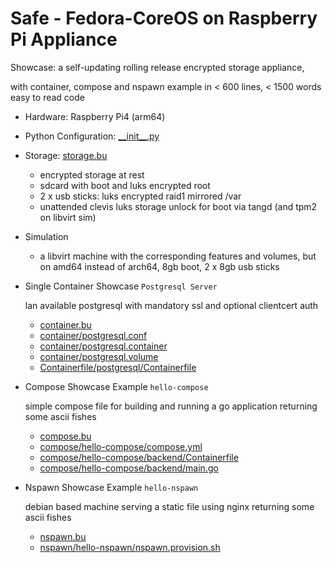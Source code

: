 # Safe - Fedora-CoreOS on Raspberry Pi Appliance

Showcase: a self-updating rolling release encrypted storage appliance,

with container, compose and nspawn example in < 600 lines, < 1500 words easy to read code

- Hardware: Raspberry Pi4 (arm64)

- Python Configuration: [_\_init__.py](__init__.py)

- Storage: [storage.bu](storage.bu)
    - encrypted storage at rest
    - sdcard with boot and luks encrypted root
    - 2 x usb sticks: luks encrypted raid1 mirrored /var
    - unattended clevis luks storage unlock for boot via tangd (and tpm2 on libvirt sim)


- Simulation
    - a libvirt machine with the corresponding features and volumes,
        but on amd64 instead of arch64, 8gb boot, 2 x 8gb usb sticks

- Single Container Showcase `Postgresql Server`

    lan available postgresql with mandatory ssl and optional clientcert auth

    - [container.bu](container.bu)
    - [container/postgresql.conf](container/postgresql.conf)
    - [container/postgresql.container](container/postgresql.container)
    - [container/postgresql.volume](container/postgresql.volume)
    - [Containerfile/postgresql/Containerfile](Containerfile/postgresql/Containerfile)

- Compose Showcase Example `hello-compose`

    simple compose file for building and running a go application returning some ascii fishes

    - [compose.bu](compose.bu)
    - [compose/hello-compose/compose.yml](compose/hello-compose/compose.yml)
    - [compose/hello-compose/backend/Containerfile](compose/hello-compose/backend/Containerfile)
    - [compose/hello-compose/backend/main.go](compose/hello-compose/backend/main.go)

- Nspawn Showcase Example `hello-nspawn`

    debian based machine serving a static file using nginx returning some ascii fishes

    - [nspawn.bu](nspawn.bu)
    - [nspawn/hello-nspawn/nspawn.provision.sh](nspawn/hello-nspawn/nspawn.provision.sh)

